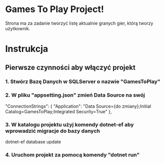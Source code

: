 # Games To Play Project!

Strona ma za zadanie tworzyć listę aktualnie granych gier, którą tworzy użytkownik.

# Instrukcja

## Pierwsze czynności aby włączyć projekt

### 1. Stwórz Bazę Danych w SQLServer o nazwie "GamesToPlay"

### 2. W pliku "appsetting.json" zmień Data Source na swój

"ConnectionStrings": {
"Application": "Data Source={do zmiany};Initial Catalog=GamesToPlay;Integrated Security=True"
},

### 3. W katalogu projektu użyj komendy dotnet-ef aby wprowadzić migracje do bazy danych

dotnet-ef database update

### 4. Uruchom projekt za pomocą komendy "dotnet run"
